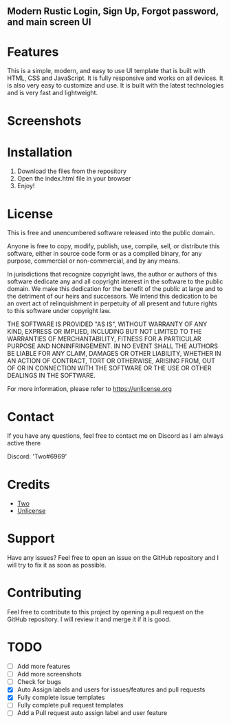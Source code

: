 ## Modern Rustic Login, Sign Up, Forgot password, and main screen UI

# Features

This is a simple, modern, and easy to use UI template that is built with HTML, CSS and JavaScript. It is fully responsive and works on all devices. It is also very easy to customize and use. It is built with the latest technologies and is very fast and lightweight. 

# Screenshots


# Installation

1. Download the files from the repository
2. Open the index.html file in your browser
3. Enjoy!

# License

This is free and unencumbered software released into the public domain.

Anyone is free to copy, modify, publish, use, compile, sell, or
distribute this software, either in source code form or as a compiled
binary, for any purpose, commercial or non-commercial, and by any
means.

In jurisdictions that recognize copyright laws, the author or authors
of this software dedicate any and all copyright interest in the
software to the public domain. We make this dedication for the benefit
of the public at large and to the detriment of our heirs and
successors. We intend this dedication to be an overt act of
relinquishment in perpetuity of all present and future rights to this
software under copyright law.

THE SOFTWARE IS PROVIDED "AS IS", WITHOUT WARRANTY OF ANY KIND,
EXPRESS OR IMPLIED, INCLUDING BUT NOT LIMITED TO THE WARRANTIES OF
MERCHANTABILITY, FITNESS FOR A PARTICULAR PURPOSE AND NONINFRINGEMENT.
IN NO EVENT SHALL THE AUTHORS BE LIABLE FOR ANY CLAIM, DAMAGES OR
OTHER LIABILITY, WHETHER IN AN ACTION OF CONTRACT, TORT OR OTHERWISE,
ARISING FROM, OUT OF OR IN CONNECTION WITH THE SOFTWARE OR THE USE OR
OTHER DEALINGS IN THE SOFTWARE.

For more information, please refer to <https://unlicense.org>

# Contact

If you have any questions, feel free to contact me on Discord as I am always active there

Discord: 'Two#6969'

# Credits

- [Two](https://www.GitHub.com/twothreetwo/)
- [Unlicense](https://unlicense.org/)

# Support

Have any issues? Feel free to open an issue on the GitHub repository and I will try to fix it as soon as possible.

# Contributing

Feel free to contribute to this project by opening a pull request on the GitHub repository. I will review it and merge it if it is good.


# TODO 

- [ ] Add more features
- [ ] Add more screenshots
- [ ] Check for bugs
- [x] Auto Assign labels and users for issues/features and pull requests
- [x] Fully complete issue templates
- [ ] Fully complete pull request templates
- [ ] Add a Pull request auto assign label and user feature
